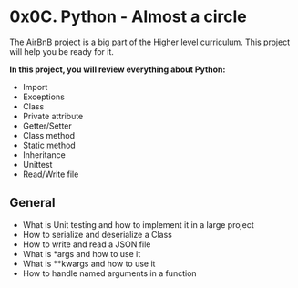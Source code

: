 # 0x0C. Python - Almost a circle
The AirBnB project is a big part of the Higher level curriculum. This project will help you be ready for it.

**In this project, you will review everything about Python:**

- Import
- Exceptions
- Class
- Private attribute
- Getter/Setter
- Class method
- Static method
- Inheritance
- Unittest
- Read/Write file

## General
- What is Unit testing and how to implement it in a large project
- How to serialize and deserialize a Class
- How to write and read a JSON file
- What is *args and how to use it
- What is **kwargs and how to use it
- How to handle named arguments in a function

